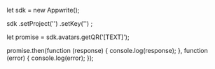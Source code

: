 let sdk = new Appwrite();

sdk
    .setProject('')
    .setKey('')
;

let promise = sdk.avatars.getQR('[TEXT]');

promise.then(function (response) {
    console.log(response);
}, function (error) {
    console.log(error);
});